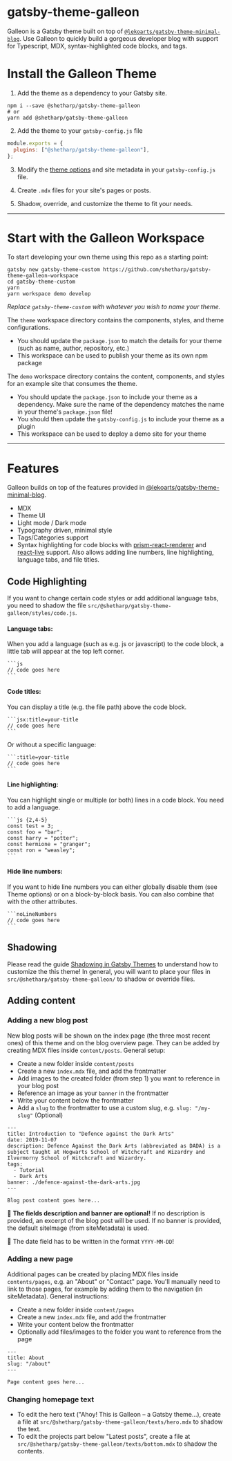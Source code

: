 # gatsby-theme-galleon

Galleon is a Gatsby theme built on top of [`@lekoarts/gatsby-theme-minimal-blog`](https://www.gatsbyjs.org/packages/@lekoarts/gatsby-theme-minimal-blog/).
Use Galleon to quickly build a gorgeous developer blog with support for Typescript, MDX, syntax-highlighted code blocks, and tags.

# Install the Galleon Theme

1. Add the theme as a dependency to your Gatsby site.

```shell
npm i --save @shetharp/gatsby-theme-galleon
# or
yarn add @shetharp/gatsby-theme-galleon
```

2. Add the theme to your `gatsby-config.js` file

```js:title=gatsby-config.js
module.exports = {
  plugins: ["@shetharp/gatsby-theme-galleon"],
};
```

3. Modify the [theme options](https://github.com/LekoArts/gatsby-themes/tree/master/themes/gatsby-theme-minimal-blog) and site metadata in your `gatsby-config.js` file.

4. Create `.mdx` files for your site's pages or posts.

5. Shadow, override, and customize the theme to fit your needs.

---

# Start with the Galleon Workspace

To start developing your own theme using this repo as a starting point:

```shell
gatsby new gatsby-theme-custom https://github.com/shetharp/gatsby-theme-galleon-workspace
cd gatsby-theme-custom
yarn
yarn workspace demo develop
```

_Replace `gatsby-theme-custom` with whatever you wish to name your theme._

The `theme` workspace directory contains the components, styles, and theme configurations.

- You should update the `package.json` to match the details for your theme (such as name, author, repository, etc.)
- This workspace can be used to publish your theme as its own npm package

The `demo` workspace directory contains the content, components, and styles for an example site that consumes the theme.

- You should update the `package.json` to include your theme as a dependency. Make sure the name of the dependency matches the name in your theme's `package.json` file!
- You should then update the `gatsby-config.js` to include your theme as a plugin
- This workspace can be used to deploy a demo site for your theme

---

# Features

Galleon builds on top of the features provided in [@lekoarts/gatsby-theme-minimal-blog](https://www.gatsbyjs.org/packages/@lekoarts/gatsby-theme-minimal-blog/).

- MDX
- Theme UI
- Light mode / Dark mode
- Typography driven, minimal style
- Tags/Categories support
- Syntax highlighting for code blocks with [prism-react-renderer](https://github.com/FormidableLabs/prism-react-renderer) and [react-live](https://github.com/FormidableLabs/react-live) support. Also allows adding line numbers, line highlighting, language tabs, and file titles.

## Code Highlighting

If you want to change certain code styles or add additional language tabs, you need to shadow the file `src/@shetharp/gatsby-theme-galleon/styles/code.js`.

#### Language tabs:

When you add a language (such as e.g. js or javascript) to the code block, a little tab will appear at the top left corner.

````
```js
// code goes here
```
````

#### Code titles:

You can display a title (e.g. the file path) above the code block.

````
```jsx:title=your-title
// code goes here
```
````

Or without a specific language:

````
```:title=your-title
// code goes here
```
````

#### Line highlighting:

You can highlight single or multiple (or both) lines in a code block. You need to add a language.

````
```js {2,4-5}
const test = 3;
const foo = "bar";
const harry = "potter";
const hermione = "granger";
const ron = "weasley";
```
````

#### Hide line numbers:

If you want to hide line numbers you can either globally disable them (see Theme options) or on a block-by-block basis. You can also combine that with the other attributes.

````
```noLineNumbers
// code goes here
```
````

## Shadowing

Please read the guide [Shadowing in Gatsby Themes](https://www.gatsbyjs.org/docs/themes/shadowing/) to understand how to customize the this theme!
In general, you will want to place your files in `src/@shetharp/gatsby-theme-galleon/` to shadow or override files.

## Adding content

### Adding a new blog post

New blog posts will be shown on the index page (the three most recent ones) of this theme and on the blog overview page.
They can be added by creating MDX files inside `content/posts`. General setup:

- Create a new folder inside `content/posts`
- Create a new `index.mdx` file, and add the frontmatter
- Add images to the created folder (from step 1) you want to reference in your blog post
- Reference an image as your `banner` in the frontmatter
- Write your content below the frontmatter
- Add a `slug` to the frontmatter to use a custom slug, e.g. `slug: "/my-slug"` (Optional)

```mdx
---
title: Introduction to "Defence against the Dark Arts"
date: 2019-11-07
description: Defence Against the Dark Arts (abbreviated as DADA) is a subject taught at Hogwarts School of Witchcraft and Wizardry and Ilvermorny School of Witchcraft and Wizardry.
tags:
  - Tutorial
  - Dark Arts
banner: ./defence-against-the-dark-arts.jpg
---

Blog post content goes here...
```

📍 **The fields description and banner are optional!**
If no description is provided, an excerpt of the blog post will be used.
If no banner is provided, the default siteImage (from siteMetadata) is used.

📍 The date field has to be written in the format `YYYY-MM-DD`!

### Adding a new page

Additional pages can be created by placing MDX files inside `contents/pages`, e.g. an "About" or "Contact" page.
You'll manually need to link to those pages, for example by adding them to the navigation (in siteMetadata). General instructions:

- Create a new folder inside `content/pages`
- Create a new `index.mdx` file, and add the frontmatter
- Write your content below the frontmatter
- Optionally add files/images to the folder you want to reference from the page

```mdx
---
title: About
slug: "/about"
---

Page content goes here...
```

### Changing homepage text

- To edit the hero text ("Ahoy! This is Galleon &ndash; a Gatsby theme...), create a file at `src/@shetharp/gatsby-theme-galleon/texts/hero.mdx` to shadow the text.
- To edit the projects part below "Latest posts", create a file at `src/@shetharp/gatsby-theme-galleon/texts/bottom.mdx` to shadow the contents.

